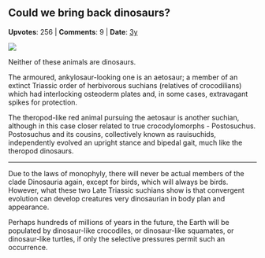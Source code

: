 ## Could we bring back dinosaurs?
    
**Upvotes**: 256 | **Comments**: 9 | **Date**: [3y](https://www.quora.com/Could-we-bring-back-dinosaurs/answer/Gary-Meaney)

![](https://qph.fs.quoracdn.net/main-qimg-f52677b1573bc0623eb8dc6c32d312ec-lq)

Neither of these animals are dinosaurs.

The armoured, ankylosaur-looking one is an aetosaur; a member of an extinct Triassic order of herbivorous suchians (relatives of crocodilians) which had interlocking osteoderm plates and, in some cases, extravagant spikes for protection.

The theropod-like red animal pursuing the aetosaur is another suchian, although in this case closer related to true crocodylomorphs - Postosuchus. Postosuchus and its cousins, collectively known as rauisuchids, independently evolved an upright stance and bipedal gait, much like the theropod dinosaurs.

* * *

Due to the laws of monophyly, there will never be actual members of the clade Dinosauria again, except for birds, which will always be birds. However, what these two Late Triassic suchians show is that convergent evolution can develop creatures very dinosaurian in body plan and appearance.

Perhaps hundreds of millions of years in the future, the Earth will be populated by dinosaur-like crocodiles, or dinosaur-like squamates, or dinosaur-like turtles, if only the selective pressures permit such an occurrence.

